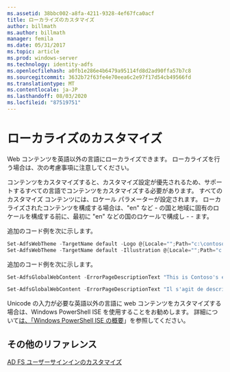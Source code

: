 ```yaml
---
ms.assetid: 38bbc002-a8fa-4211-9328-4ef67fca0acf
title: ローカライズのカスタマイズ
author: billmath
ms.author: billmath
manager: femila
ms.date: 05/31/2017
ms.topic: article
ms.prod: windows-server
ms.technology: identity-adfs
ms.openlocfilehash: a0fb1e286e4b6479a95114fd8d2ad90ffa57b7c8
ms.sourcegitcommit: 3632b72f63fe4e70eea6c2e97f17d54cb49566fd
ms.translationtype: MT
ms.contentlocale: ja-JP
ms.lasthandoff: 08/03/2020
ms.locfileid: "87519751"
---
```

# <a name="customization-for-localization"></a>ローカライズのカスタマイズ

Web コンテンツを英語以外の言語にローカライズできます。 ローカライズを行う場合は、次の考慮事項に注意してください。

コンテンツをカスタマイズすると、カスタマイズ設定が優先されるため、サポートするすべての言語でコンテンツをカスタマイズする必要があります。 すべてのカスタマイズ コンテンツには、ロケール パラメーターが設定されます。 ローカライズされたコンテンツを構成する場合は、"en" など \- の国と地域に固有のロケールを構成する前に、最初に "en" などの国のロケールで構成し \- \- ます。

追加のコード例を次に示します。

```powershell
Set-AdfsWebTheme -TargetName default -Logo @{Locale="";Path="c:\contoso.png"}
Set-AdfsWebTheme -TargetName default -Illustration @{Locale="";Path="c:\illustration.png"}
```

追加のコード例を次に示します。

```powershell
Set-AdfsGlobalWebContent -ErrorPageDescriptionText "This is Contoso's error page description" –locale "en"

Set-AdfsGlobalWebContent -ErrorPageDescriptionText "Il s'agit de description de page erreur de Contoso" –locale "fr"
```

Unicode の入力が必要な英語以外の言語に web コンテンツをカスタマイズする場合は、Windows PowerShell ISE を使用することをお勧めします。 詳細について[は、「Windows PowerShell ISE の概要](/previous-versions/mt707506(v=msdn.10))」を参照してください。

## <a name="additional-references"></a>その他のリファレンス

[AD FS ユーザーサインインのカスタマイズ](AD-FS-user-sign-in-customization.md)
